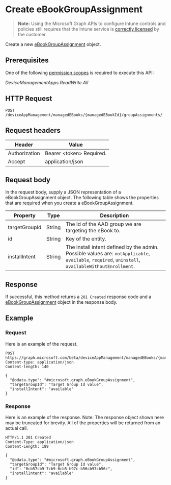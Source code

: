 ﻿# Create eBookGroupAssignment

> **Note:** Using the Microsoft Graph APIs to configure Intune controls and policies still requires that the Intune service is [correctly licensed](https://go.microsoft.com/fwlink/?linkid=839381) by the customer.

Create a new [eBookGroupAssignment](../resources/intune_books_ebookgroupassignment.md) object.
## Prerequisites
One of the following [permission scopes](https://developer.microsoft.com/en-us/graph/docs/authorization/permission_scopes) is required to execute this API:

*DeviceManagementApps.ReadWrite.All*
## HTTP Request
<!-- {
  "blockType": "ignored"
}
-->
```http
POST /deviceAppManagement/managedEBooks/{managedEBookId}/groupAssignments/
```

## Request headers
|Header|Value|
|---|---|
|Authorization|Bearer &lt;token&gt; Required.|
|Accept|application/json|

## Request body
In the request body, supply a JSON representation of a eBookGroupAssignment object.
The following table shows the properties that are required when you create a eBookGroupAssignment.

|Property|Type|Description|
|---|---|---|
|targetGroupId|String|The Id of the AAD group we are targeting the eBook to.|
|id|String|Key of the entity.|
|installIntent|String|The install intent defined by the admin. Possible values are: `notApplicable`, `available`, `required`, `uninstall`, `availableWithoutEnrollment`.|



## Response
If successful, this method returns a `201 Created` response code and a [eBookGroupAssignment](../resources/intune_books_ebookgroupassignment.md) object in the response body.

## Example
### Request
Here is an example of the request.
```http
POST https://graph.microsoft.com/beta/deviceAppManagement/managedEBooks/{managedEBookId}/groupAssignments/
Content-type: application/json
Content-length: 140

{
  "@odata.type": "#microsoft.graph.eBookGroupAssignment",
  "targetGroupId": "Target Group Id value",
  "installIntent": "available"
}
```

### Response
Here is an example of the response. Note: The response object shown here may be truncated for brevity. All of the properties will be returned from an actual call.
```http
HTTP/1.1 201 Created
Content-Type: application/json
Content-Length: 189

{
  "@odata.type": "#microsoft.graph.eBookGroupAssignment",
  "targetGroupId": "Target Group Id value",
  "id": "6cb57cb9-7cb9-6cb5-b97c-b56cb97cb56c",
  "installIntent": "available"
}
```



